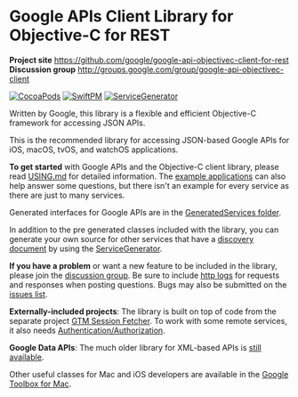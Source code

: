 # Google APIs Client Library for Objective-C for REST

**Project site** <https://github.com/google/google-api-objectivec-client-for-rest><br>
**Discussion group** <http://groups.google.com/group/google-api-objectivec-client>

[![CocoaPods](https://github.com/google/google-api-objectivec-client-for-rest/actions/workflows/cocoapods.yml/badge.svg?branch=main)](https://github.com/google/google-api-objectivec-client-for-rest/actions/workflows/cocoapods.yml)
[![SwiftPM](https://github.com/google/google-api-objectivec-client-for-rest/actions/workflows/swiftpm.yml/badge.svg?branch=main)](https://github.com/google/google-api-objectivec-client-for-rest/actions/workflows/swiftpm.yml)
[![ServiceGenerator](https://github.com/google/google-api-objectivec-client-for-rest/actions/workflows/service_generator.yml/badge.svg?branch=main)](https://github.com/google/google-api-objectivec-client-for-rest/actions/workflows/service_generator.yml)

Written by Google, this library is a flexible and efficient Objective-C
framework for accessing JSON APIs.

This is the recommended library for accessing JSON-based Google APIs for iOS,
macOS, tvOS, and watchOS applications.

**To get started** with Google APIs and the Objective-C client library, please read
[USING.md](https://github.com/google/google-api-objectivec-client-for-rest/blob/main/USING.md)
for detailed information. The
[example applications](https://github.com/google/google-api-objectivec-client-for-rest/tree/main/Examples)
can also help answer some questions, but there isn't an example for every
service as there are just to many services.

Generated interfaces for Google APIs are in the
[GeneratedServices folder](https://github.com/google/google-api-objectivec-client-for-rest/tree/main/Sources/GeneratedServices).

In addition to the pre generated classes included with the library, you can
generate your own source for other services that have a
[discovery document](https://developers.google.com/discovery/v1/reference/apis#resource-representations)
by using the
[ServiceGenerator](https://github.com/google/google-api-objectivec-client-for-rest/tree/main/Tools/ServiceGenerator).

**If you have a problem** or want a new feature to be included in the library,
please join the
[discussion group](http://groups.google.com/group/google-api-objectivec-client).
Be sure to include
[http logs](https://github.com/google/google-api-objectivec-client-for-rest/wiki#logging-http-server-traffic)
for requests and responses when posting questions. Bugs may also be submitted
on the [issues list](https://github.com/google/google-api-objectivec-client-for-rest/issues).

**Externally-included projects**: The library is built on top of code from the separate
project [GTM Session Fetcher](https://github.com/google/gtm-session-fetcher). To work
with some remote services, it also needs
[Authentication/Authorization](https://github.com/google/google-api-objectivec-client-for-rest/wiki#authentication-and-authorization).

**Google Data APIs**: The much older library for XML-based APIs is
[still available](https://github.com/google/gdata-objectivec-client).

Other useful classes for Mac and iOS developers are available in the
[Google Toolbox for Mac](https://github.com/google/google-toolbox-for-mac).
